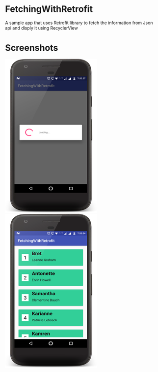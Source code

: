 # FetchingWithRetrofit
A sample app that uses Retrofit library to fetch the information from Json api and disply it using RecyclerView
# Screenshots
<img src="https://github.com/ashishrawat2911/FetchingWithRetrofit/blob/master/screenshots/loadingscreen.png" height=500 width=300>        <img src="https://github.com/ashishrawat2911/FetchingWithRetrofit/blob/master/screenshots/mainscreen.png" height=500 width=300> 
